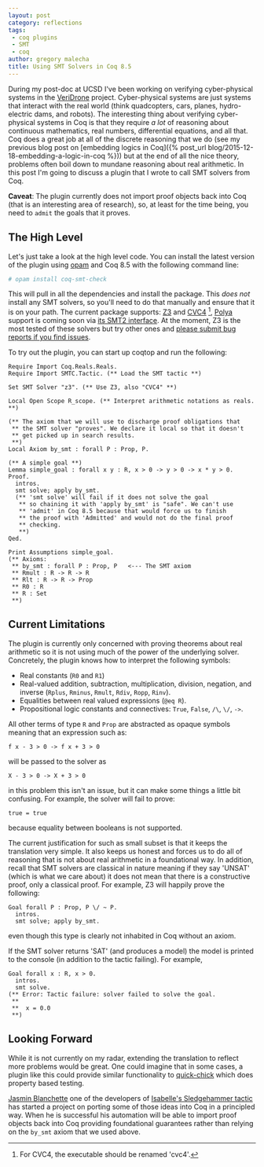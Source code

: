 ```yaml
---
layout: post
category: reflections
tags:
 - coq plugins
 - SMT
 - coq
author: gregory malecha
title: Using SMT Solvers in Coq 8.5
---
```


During my post-doc at UCSD I've been working on verifying cyber-physical systems in the [VeriDrone](http://veridrone.ucsd.edu) project.
Cyber-physical systems are just systems that interact with the real world (think quadcopters, cars, planes, hydro-electric dams, and robots).
The interesting thing about verifying cyber-physical systems in Coq is that they require *a lot* of reasoning about continuous mathematics, real numbers, differential equations, and all that.
Coq does a great job at all of the discrete reasoning that we do (see my previous blog post on [embedding logics in Coq]({% post_url blog/2015-12-18-embedding-a-logic-in-coq %})) but at the end of all the nice theory, problems often boil down to mundane reasoning about real arithmetic.
In this post I'm going to discuss a plugin that I wrote to call SMT solvers from Coq.

**Caveat**: The plugin currently does not import proof objects back into Coq (that is an interesting area of research), so, at least for the time being, you need to ```admit``` the goals that it proves.

## The High Level ##

Let's just take a look at the high level code.
You can install the latest version of the plugin using [opam](http://coq.io/opam) and Coq 8.5 with the following command line:

~~~bash
# opam install coq-smt-check
~~~

This will pull in all the dependencies and install the package.
This *does not* install any SMT solvers, so you'll need to do that manually and ensure that it is on your path.
The current package supports: [Z3](https://github.com/Z3Prover/z3) and [CVC4](http://cvc4.cs.nyu.edu/web/) [^fn-cvc4], [Polya](https://github.com/avigad/polya) support is coming soon via [its SMT2 interface](https://github.com/rlewis1988/smtlib2polya).
At the moment, Z3 is the most tested of these solvers but try other ones and [please submit bug reports if you find issues](https://github.com/gmalecha/coq-smt-check).

To try out the plugin, you can start up coqtop and run the following:

~~~
Require Import Coq.Reals.Reals.
Require Import SMTC.Tactic. (** Load the SMT tactic **)

Set SMT Solver "z3". (** Use Z3, also "CVC4" **)

Local Open Scope R_scope. (** Interpret arithmetic notations as reals. **)

(** The axiom that we will use to discharge proof obligations that
 ** the SMT solver "proves". We declare it local so that it doesn't
 ** get picked up in search results.
 **)
Local Axiom by_smt : forall P : Prop, P.

(** A simple goal **)
Lemma simple_goal : forall x y : R, x > 0 -> y > 0 -> x * y > 0.
Proof.
  intros.
  smt solve; apply by_smt.
  (** 'smt solve' will fail if it does not solve the goal
   ** so chaining it with 'apply by_smt' is "safe". We can't use
   ** 'admit' in Coq 8.5 because that would force us to finish
   ** the proof with 'Admitted' and would not do the final proof
   ** checking.
   **)
Qed.

Print Assumptions simple_goal.
(** Axioms:
 ** by_smt : forall P : Prop, P   <--- The SMT axiom
 ** Rmult : R -> R -> R
 ** Rlt : R -> R -> Prop
 ** R0 : R
 ** R : Set
 **)
~~~

## Current Limitations ##

The plugin is currently only concerned with proving theorems about real arithmetic so it is not using much of the power of the underlying solver.
Concretely, the plugin knows how to interpret the following symbols:

   * Real constants (```R0``` and ```R1```)
   * Real-valued addition, subtraction, multiplication, division, negation, and inverse (```Rplus```, ```Rminus```, ```Rmult```, ```Rdiv```, ```Ropp```, ```Rinv```).
   * Equalities between real valued expressions (```@eq R```).
   * Propositional logic constants and connectives: ```True```, ```False```, ```/\```, ```\/```, ```->```.

All other terms of type ```R``` and ```Prop``` are abstracted as opaque symbols meaning that an expression such as:

~~~coq
f x - 3 > 0 -> f x + 3 > 0
~~~

will be passed to the solver as

~~~coq
X - 3 > 0 -> X + 3 > 0
~~~

in this problem this isn't an issue, but it can make some things a little bit confusing.
For example, the solver will fail to prove:

~~~coq
true = true
~~~

because equality between booleans is not supported.

The current justification for such as small subset is that it keeps the translation very simple.
It also keeps us honest and forces us to do all of reasoning that is not about real arithmetic in a foundational way.
In addition, recall that SMT solvers are classical in nature meaning if they say 'UNSAT' (which is what we care about) it does not mean that there is a constructive proof, only a classical proof.
For example, Z3 will happily prove the following:

~~~coq
Goal forall P : Prop, P \/ ~ P.
  intros.
  smt solve; apply by_smt.
~~~

even though this type is clearly not inhabited in Coq without an axiom.

If the SMT solver returns 'SAT' (and produces a model) the model is printed to the console (in addition to the tactic failing).
For example,

~~~coq
Goal forall x : R, x > 0.
  intros.
  smt solve.
(** Error: Tactic failure: solver failed to solve the goal.
 **
 **  x = 0.0
 **)
~~~

## Looking Forward ##

While it is not currently on my radar, extending the translation to reflect more problems would be great.
One could imagine that in some cases, a plugin like this could provide similar functionality to [quick-chick](https://github.com/QuickChick) which does property based testing.

[Jasmin Blanchette](http://people.mpi-inf.mpg.de/~jblanche/) one of the developers of [Isabelle's Sledgehammer tactic](http://people.mpi-inf.mpg.de/~jblanche/#sledgehammer) has started a project on porting some of those ideas into Coq in a principled way.
When he is successful his automation will be able to import proof objects back into Coq providing foundational guarantees rather than relying on the ```by_smt``` axiom that we used above.

[^fn-cvc4]: For CVC4, the executable should be renamed 'cvc4'.
